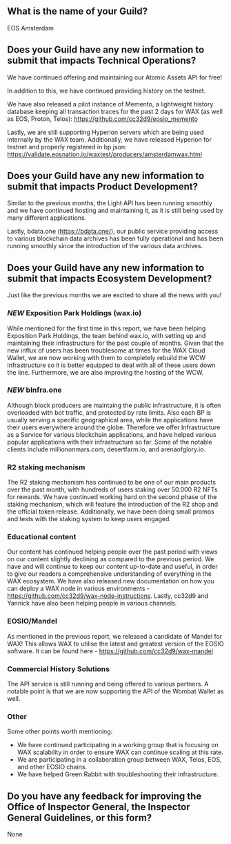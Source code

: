 ## What is the name of your Guild?

EOS Amsterdam

## Does your Guild have any new information to submit that impacts Technical Operations?

We have continued offering and maintaining our Atomic Assets API for free!

In addition to this, we have continued providing history on the testnet.

We have also released a pilot instance of Memento, a lightweight history database keeping all transaction traces for the past 2 days for WAX (as well as EOS, Proton, Telos): 
https://github.com/cc32d9/eosio_memento

Lastly, we are still supporting Hyperion servers which are being used internally by the WAX team. Additionally, we have released Hyperion for testnet and properly registered in bp.json: https://validate.eosnation.io/waxtest/producers/amsterdamwax.html

## Does your Guild have any new information to submit that impacts Product Development?

Similar to the previous months, the Light API has been running smoothly and we have continued hosting and maintaining it, as it is still being used by many different applications.

Lastly, bdata.one (https://bdata.one/), our public service providing access to various blockchain data archives has been fully operational and has been running smoothly since the introduction of the various data archives.

## Does your Guild have any new information to submit that impacts Ecosystem Development?

Just like the previous months we are excited to share all the news with you!

### *NEW* Exposition Park Holdings (wax.io)
While mentioned for the first time in this report, we have been helping Exposition Park Holdings, the team behind wax.io, with setting up and maintaining their infrastructure for the past couple of months. Given that the new influx of users has been troublesome at times for the WAX Cloud Wallet, we are now working with them to completely rebuild the WCW infrastructure so it is better equipped to deal with all of these users down the line. Furthermore, we are also improving the hosting of the WCW. 

### *NEW* bInfra.one
Although block producers are maintaing the public infrastructure, it is often overloaded with bot traffic, and protected by rate limits. Also each BP is usually serving a specific geographical area, while the applications have their users everywhere around the globe. Therefore we offer Infrastructure as a Service for various blockchain applications, and have helped various popular applications with their infrastructure so far. Some of the notable clients include milliononmars.com, desertfarm.io, and arenaofglory.io.

### R2 staking mechanism
The R2 staking mechanism has continued to be one of our main products over the past month, with hundreds of users staking over 50.000 R2 NFTs for rewards. We have continued working hard on the second phase of the staking mechanism, which will feature the introduction of the R2 shop and the official token release. Additionally, we have been doing small promos and tests with the staking system to keep users engaged. 

### Educational content
Our content has continued helping people over the past period with views on our content slightly declining as compared to the previous period. We have and will continue to keep our content up-to-date and useful, in order to give our readers a comprehensive understanding of everything in the WAX ecosystem. We have also released new documentation on how you can deploy a WAX node in various environments - https://github.com/cc32d9/wax-node-instructions. Lastly, cc32d9 and Yannick have also been helping people in various channels.

### EOSIO/Mandel
As mentioned in the previous report, we released a candidate of Mandel for WAX! This allows WAX to utilise the latest and greatest version of the EOSIO software. It can be found here - https://github.com/cc32d9/wax-mandel

### Commercial History Solutions
The API service is still running and being offered to various partners. A notable point is that we are now supporting the API of the Wombat Wallet as well.

### Other
Some other points worth mentioning:
* We have continued participating in a working group that is focusing on WAX scalability in order to ensure WAX can continue scaling at this rate.
* We are participating in a collaboration group between WAX, Telos, EOS, and other EOSIO chains.
* We have helped Green Rabbit with troubleshooting their infrastructure.

## Do you have any feedback for improving the Office of Inspector General, the Inspector General Guidelines, or this form?

None
